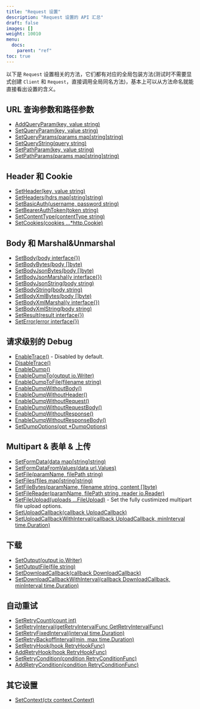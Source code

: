 ```yaml
---
title: "Request 设置"
description: "Request 设置的 API 汇总"
draft: false
images: []
weight: 10010
menu:
  docs:
    parent: "ref"
toc: true
---
```


以下是 `Request` 设置相关的方法，它们都有对应的全局包装方法(测试时不需要显式创建 `Client` 和 `Request`，直接调用全局同名方法)，基本上可以从方法命名就能直接看出设置的含义。

## URL 查询参数和路径参数

* [AddQueryParam(key, value string)](https://pkg.go.dev/github.com/imroc/req/v3#Request.AddQueryParam)
* [SetQueryParam(key, value string)](https://pkg.go.dev/github.com/imroc/req/v3#Request.SetQueryParam)
* [SetQueryParams(params map[string]string)](https://pkg.go.dev/github.com/imroc/req/v3#Request.SetQueryParams)
* [SetQueryString(query string)](https://pkg.go.dev/github.com/imroc/req/v3#Request.SetQueryString)
* [SetPathParam(key, value string)](https://pkg.go.dev/github.com/imroc/req/v3#Request.SetPathParam)
* [SetPathParams(params map[string]string)](https://pkg.go.dev/github.com/imroc/req/v3#Request.SetPathParams)

## Header 和 Cookie

* [SetHeader(key, value string)](https://pkg.go.dev/github.com/imroc/req/v3#Request.SetHeader)
* [SetHeaders(hdrs map[string]string)](https://pkg.go.dev/github.com/imroc/req/v3#Request.SetHeaders)
* [SetBasicAuth(username, password string)](https://pkg.go.dev/github.com/imroc/req/v3#Request.SetBasicAuth)
* [SetBearerAuthToken(token string)](https://pkg.go.dev/github.com/imroc/req/v3#Request.SetBearerAuthToken)
* [SetContentType(contentType string)](https://pkg.go.dev/github.com/imroc/req/v3#Request.SetContentType)
* [SetCookies(cookies ...*http.Cookie)](https://pkg.go.dev/github.com/imroc/req/v3#Request.SetCookies)

## Body 和 Marshal&Unmarshal

* [SetBody(body interface{})](https://pkg.go.dev/github.com/imroc/req/v3#Request.SetBody)
* [SetBodyBytes(body []byte)](https://pkg.go.dev/github.com/imroc/req/v3#Request.SetBodyBytes)
* [SetBodyJsonBytes(body []byte)](https://pkg.go.dev/github.com/imroc/req/v3#Request.SetBodyJsonBytes)
* [SetBodyJsonMarshal(v interface{})](https://pkg.go.dev/github.com/imroc/req/v3#Request.SetBodyJsonMarshal)
* [SetBodyJsonString(body string)](https://pkg.go.dev/github.com/imroc/req/v3#Request.SetBodyJsonString)
* [SetBodyString(body string)](https://pkg.go.dev/github.com/imroc/req/v3#Request.SetBodyString)
* [SetBodyXmlBytes(body []byte)](https://pkg.go.dev/github.com/imroc/req/v3#Request.SetBodyXmlBytes)
* [SetBodyXmlMarshal(v interface{})](https://pkg.go.dev/github.com/imroc/req/v3#Request.SetBodyXmlMarshal)
* [SetBodyXmlString(body string)](https://pkg.go.dev/github.com/imroc/req/v3#Request.SetBodyXmlString)
* [SetResult(result interface{})](https://pkg.go.dev/github.com/imroc/req/v3#Request.SetResult)
* [SetError(error interface{})](https://pkg.go.dev/github.com/imroc/req/v3#Request.SetError)

## 请求级别的 Debug

* [EnableTrace()](https://pkg.go.dev/github.com/imroc/req/v3#Request.EnableTrace) - Disabled by default.
* [DisableTrace()](https://pkg.go.dev/github.com/imroc/req/v3#Request.DisableTrace)
* [EnableDump()](https://pkg.go.dev/github.com/imroc/req/v3#Request.EnableDump)
* [EnableDumpTo(output io.Writer)](https://pkg.go.dev/github.com/imroc/req/v3#Request.EnableDumpTo)
* [EnableDumpToFile(filename string)](https://pkg.go.dev/github.com/imroc/req/v3#Request.EnableDumpToFile)
* [EnableDumpWithoutBody()](https://pkg.go.dev/github.com/imroc/req/v3#Request.EnableDumpWithoutBody)
* [EnableDumpWithoutHeader()](https://pkg.go.dev/github.com/imroc/req/v3#Request.EnableDumpWithoutHeader)
* [EnableDumpWithoutRequest()](https://pkg.go.dev/github.com/imroc/req/v3#Request.EnableDumpWithoutRequest)
* [EnableDumpWithoutRequestBody()](https://pkg.go.dev/github.com/imroc/req/v3#Request.EnableDumpWithoutRequestBody)
* [EnableDumpWithoutResponse()](https://pkg.go.dev/github.com/imroc/req/v3#Request.EnableDumpWithoutResponse)
* [EnableDumpWithoutResponseBody()](https://pkg.go.dev/github.com/imroc/req/v3#Request.EnableDumpWithoutResponseBody)
* [SetDumpOptions(opt *DumpOptions)](https://pkg.go.dev/github.com/imroc/req/v3#Request.SetDumpOptions)

## Multipart & 表单 & 上传

* [SetFormData(data map[string]string)](https://pkg.go.dev/github.com/imroc/req/v3#Request.SetFormData)
* [SetFormDataFromValues(data url.Values)](https://pkg.go.dev/github.com/imroc/req/v3#Request.SetFormDataFromValues)
* [SetFile(paramName, filePath string)](https://pkg.go.dev/github.com/imroc/req/v3#Request.SetFile)
* [SetFiles(files map[string]string)](https://pkg.go.dev/github.com/imroc/req/v3#Request.SetFiles)
* [SetFileBytes(paramName, filename string, content []byte)](https://pkg.go.dev/github.com/imroc/req/v3#Request.SetFileBytes)
* [SetFileReader(paramName, filePath string, reader io.Reader)](https://pkg.go.dev/github.com/imroc/req/v3#Request.SetFileReader)
* [SetFileUpload(uploads ...FileUpload)](https://pkg.go.dev/github.com/imroc/req/v3#Request.SetFileUpload) - Set the fully custimized multipart file upload options.
* [SetUploadCallback(callback UploadCallback)](https://pkg.go.dev/github.com/imroc/req/v3#Request.SetUploadCallback)
* [SetUploadCallbackWithInterval(callback UploadCallback, minInterval time.Duration)](https://pkg.go.dev/github.com/imroc/req/v3#Request.SetUploadCallbackWithInterval)

## 下载

* [SetOutput(output io.Writer)](https://pkg.go.dev/github.com/imroc/req/v3#Request.SetOutput)
* [SetOutputFile(file string)](https://pkg.go.dev/github.com/imroc/req/v3#Request.SetOutputFile)
* [SetDownloadCallback(callback DownloadCallback)](https://pkg.go.dev/github.com/imroc/req/v3#Request.SetDownloadCallback)
* [SetDownloadCallbackWithInterval(callback DownloadCallback, minInterval time.Duration)](https://pkg.go.dev/github.com/imroc/req/v3#Request.SetDownloadCallbackWithInterval)

## 自动重试

* [SetRetryCount(count int)](https://pkg.go.dev/github.com/imroc/req/v3#Request.SetRetryCount)
* [SetRetryInterval(getRetryIntervalFunc GetRetryIntervalFunc)](https://pkg.go.dev/github.com/imroc/req/v3#Request.SetRetryInterval)
* [SetRetryFixedInterval(interval time.Duration)](https://pkg.go.dev/github.com/imroc/req/v3#Request.SetRetryFixedInterval)
* [SetRetryBackoffInterval(min, max time.Duration)](https://pkg.go.dev/github.com/imroc/req/v3#Request.SetRetryBackoffInterval)
* [SetRetryHook(hook RetryHookFunc)](https://pkg.go.dev/github.com/imroc/req/v3#Request.SetRetryHook)
* [AddRetryHook(hook RetryHookFunc)](https://pkg.go.dev/github.com/imroc/req/v3#Request.AddRetryHook)
* [SetRetryCondition(condition RetryConditionFunc)](https://pkg.go.dev/github.com/imroc/req/v3#Request.SetRetryCondition)
* [AddRetryCondition(condition RetryConditionFunc)](https://pkg.go.dev/github.com/imroc/req/v3#Request.AddRetryCondition)

## 其它设置

* [SetContext(ctx context.Context)](https://pkg.go.dev/github.com/imroc/req/v3#Request.SetContext)


